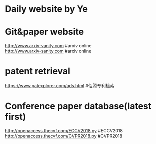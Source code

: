 Daily website by Ye
=

# Git&paper website
http://www.arxiv-vanity.com    \#arxiv online<br>
http://www.arxiv-sanity.com    \#arxiv online<br>


# patent retrieval
https://www.patexplorer.com/ads.html		\#佰腾专利检索<br>


# Conference paper database(latest first)
http://openaccess.thecvf.com/ECCV2018.py		\#ECCV2018<br>
http://openaccess.thecvf.com/CVPR2018.py		\#CVPR2018<br>













